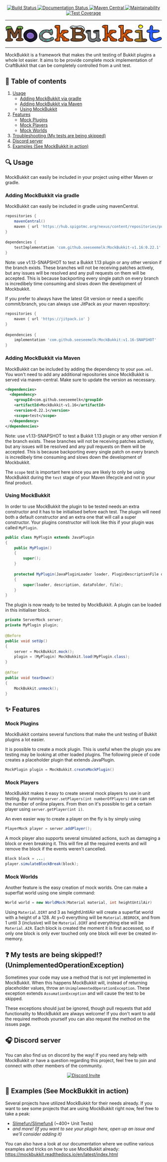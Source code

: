 <p align="center">
    <!-- Badges -->
    <a href="https://travis-ci.org/seeseemelk/MockBukkit">
        <img alt="Build Status" src="https://github.com/seeseemelk/MockBukkit/workflows/Build/badge.svg?event=push" />
    </a>
    <a href="https://mockbukkit.readthedocs.io/en/latest/?badge=latest">
        <img alt="Documentation Status" src="https://readthedocs.org/projects/mockbukkit/badge/?version=latest" />
    </a>
    <a href="https://search.maven.org/search?q=MockBukkit">
        <img alt="Maven Central" src="https://img.shields.io/maven-central/v/com.github.seeseemelk/MockBukkit-v1.16?color=1bcc94&logo=apache-maven" />
    </a>
    <a href="https://codeclimate.com/github/seeseemelk/MockBukkit/maintainability">
        <img alt="Maintainability" src="https://api.codeclimate.com/v1/badges/403a4bb837ca47333d33/maintainability" />
    </a>
    <a href="https://codeclimate.com/github/seeseemelk/MockBukkit/test_coverage">
        <img alt="Test Coverage" src="https://api.codeclimate.com/v1/badges/403a4bb837ca47333d33/test_coverage" />
    </a>
    <!-- Logo -->
    <hr />
        <img alt="MockBukkit logo" src="logo.png"/>
    <hr />
</p>

MockBukkit is a framework that makes the unit testing of Bukkit plugins a whole lot easier.
It aims to be provide complete mock implementation of CraftBukkit that can be completely controlled from a unit test.

## :page_facing_up: Table of contents
1. [Usage](#mag-usage)
    - [Adding MockBukkit via gradle](#adding-mockbukkit-via-gradle)
    - [Adding MockBukkit via Maven](#adding-mockbukkit-via-maven)
    - [Using MockBukkit](#using-mockbukkit)
2. [Features](#sparkles-features)
    - [Mock Plugins](#mock-plugins)
    - [Mock Players](#mock-players)
    - [Mock Worlds](#mock-worlds)
3. [Troubleshooting (My tests are being skipped)](#question-my-tests-are-being-skipped-unimplementedoperationexception)
4. [Discord server](#headphones-discord-server)
5. [Examples (See MockBukkit in action)](#tada-examples-see-mockbukkit-in-action)

## :mag: Usage
MockBukkit can easily be included in your project using either Maven or gradle.

### Adding MockBukkit via gradle
MockBukkit can easily be included in gradle using mavenCentral.

```gradle
repositories {
	mavenCentral()
	maven { url 'https://hub.spigotmc.org/nexus/content/repositories/public/' }
}

dependencies {
	testImplementation 'com.github.seeseemelk:MockBukkit-v1.16:0.22.1'
}
```

Note: use v1.13-SNAPSHOT to test a Bukkit 1.13 plugin or any other version if the branch exists.
These branches will not be receiving patches actively, but any issues will be resolved and any pull requests on them will be accepted.
This is because backporting every single patch on every branch is incredibely time consuming and slows down the development of Mockbukkit.

If you prefer to always have the latest Git version or need a specific commit/branch, you can always use JitPack as your maven repository:

```gradle
repositories {
	maven { url 'https://jitpack.io' }
}

dependencies {
	implementation 'com.github.seeseemelk:MockBukkit:v1.16-SNAPSHOT'
}
```

### Adding MockBukkit via Maven
MockBukkit can be included by adding the dependency to your `pom.xml`.<br>
You won't need to add any additional repositories since MockBukkit is served via maven-central. Make sure to update the version as necessary.

```xml
<dependencies>
  <dependency>
    <groupId>com.github.seeseemelk</groupId>
    <artifactId>MockBukkit-v1.16</artifactId>
    <version>0.22.1</version>
    <scope>test</scope>
  </dependency>
</dependencies>
```

Note: use v1.13-SNAPSHOT to test a Bukkit 1.13 plugin or any other version if the branch exists.
These branches will not be receiving patches actively, but any issues will be resolved and any pull requests on them will be accepted.
This is because backporting every single patch on every branch is incredibely time consuming and slows down the development of Mockbukkit.

The `scope` test is important here since you are likely to only be using MockBukkit during the `test` stage of your Maven lifecycle and not in your final product.

### Using MockBukkit
In order to use MockBukkit the plugin to be tested needs an extra constructor and it has to be initialised before each test.
The plugin will need both a default constructor and an extra one that will call a super constructor.
Your plugins constructor will look like this if your plugin was called ```MyPlugin```.
```java
public class MyPlugin extends JavaPlugin
{
    public MyPlugin()
    {
        super();
    }

    protected MyPlugin(JavaPluginLoader loader, PluginDescriptionFile description, File dataFolder, File file)
    {
        super(loader, description, dataFolder, file);
    }
}
```
The plugin is now ready to be tested by MockBukkit.
A plugin can be loaded in this initialiser block.

```java
private ServerMock server;
private MyPlugin plugin;

@Before
public void setUp()
{
    server = MockBukkit.mock();
    plugin = (MyPlugin) MockBukkit.load(MyPlugin.class);
}

@After
public void tearDown()
{
    MockBukkit.unmock();
}
```

## :sparkles: Features
### Mock Plugins
MockBukkit contains several functions that make the unit testing of Bukkit plugins a lot easier.

It is possible to create a mock plugin.
This is useful when the plugin you are testing may be looking at other loaded plugins.
The following piece of code creates a placeholder plugin that extends JavaPlugin.
```java
MockPlugin plugin = MockBukkit.createMockPlugin()
```

### Mock Players
MockBukkit makes it easy to create several mock players to use in unit testing.
By running ```server.setPlayers(int numberOfPlayers)``` one can set the number of online players.
From then on it's possible to get a certain player using ```server.getPlayer(int i)```.

An even easier way to create a player on the fly is by simply using
```java
PlayerMock player = server.addPlayer();
```

A mock player also supports several simulated actions, such as damaging a block or even
breaking it. This will fire all the required events and will remove the block if the
events weren't cancelled.
```java
Block block = ...;
player.simulateBlockBreak(block);
```

### Mock Worlds
Another feature is the easy creation of mock worlds.
One can make a superflat world using one simple command:
```java
World world = new WorldMock(Material material, int heightUntilAir)
```
Using `Material.DIRT` and 3 as heightUntilAir will create a superflat world with a height of a 128.
At y=0 everything will be `Material.BEDROCK`, and from 1 until 3 (inclusive) will be `Material.DIRT`
and everything else will be `Material.AIR`.
Each block is created the moment it is first accessed, so if only one block is only ever touched only one
block will ever be created in-memory.

## :question: My tests are being skipped!? (UnimplementedOperationException)
Sometimes your code may use a method that is not yet implemented in MockBukkit.
When this happens MockBukkit will, instead of returning placeholder values, throw
an `UnimplementedOperationException`.
These exception extends `AssumationException` and will cause the test to be skipped.

These exceptions should just be ignored, though pull requests that add functionality to MockBukkit are always welcome!
If you don't want to add the required methods yourself you can also request the method on the issues page.

## :headphones: Discord server
You can also find us on discord by the way!
If you need any help with MockBukkit or have a question regarding this project, feel free to join and connect with other members of the community.
<p align="center">
  <a href="https://discord.gg/s4cWYgsFaV">
    <img src="https://discordapp.com/api/guilds/792754410576019477/widget.png?style=banner3" alt="Discord Invite"/>
  </a>
</p>

## :tada: Examples (See MockBukkit in action)
Several projects have utilized MockBukkit for their needs already.
If you want to see some projects that are using MockBukkit right now, feel free to take a peak:
- [Slimefun/Slimefun4](https://github.com/Slimefun/Slimefun4/tree/master/src/test/java/io/github/thebusybiscuit/slimefun4/testing/tests) (~400+ Unit Tests)
- *and more! (If you want to see your plugin here, open up an issue and we'll consider adding it)*

You can also have a look at our documentation where we outline various examples and tricks on how to use MockBukkit already:
https://mockbukkit.readthedocs.io/en/latest/index.html

